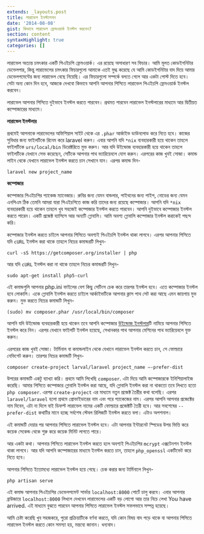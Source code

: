 ```yaml
---
extends: _layouts.post
title: লারাভেল ইনস্টলেশন
date: '2014-08-08'
gist: কিভাবে লারাভেল ফ্রেমওয়ার্ক ইনস্টল করবেন?
section: content
syntaxHighlight: true
categories: []
---
```


লারাভেল অত্যন্ত চমৎকার একটি পিএইচপি ফ্রেমওয়ার্ক। এর রয়েছে অসাধারণ সব ফিচার। আমি মূলত কোডইগনিটার ডেভেলপার, কিন্তু লারাভেলের চমৎকার ফিচারগুলো আমাকে এতই মুগ্ধ করেছে যে আমি কোডইগনিটার বাদ দিয়ে আমার ডেভেলপমেন্টের জন্য লারাভেল বেছে নিয়েছি। এর ফিচারগুলো সম্পর্কে বলতে গেলে আর একটা পোস্ট দিতে হবে। সেটা অন্য কোন দিন হবে, আজকে দেখবো কিভাবে আপনি আপনার পিসিতে লারাভেল পিএইচপি ফ্রেমওয়ার্ক ইনস্টল করবেন।

লারাভেল আপনার পিসিতে দুইভাবে ইনস্টল করতে পারবেন। প্রথমত পারবেন লারাভেল ইনস্টলারের মাধ্যমে আর দ্বিতীয়ত কম্পোজারের মাধ্যমে।

**লারাভেল ইনস্টলার**

প্রথমেই আপনাকে লারাভেলের অফিশিয়াল সাইট থেকে এর `.phar` আর্কাইভ ডাউনলোড করে নিতে হবে। কাজের সুবিধার জন্য ফাইলটিকে রিনেম করে laravel করুন। এবার আপনি যদি `*nix` ব্যবহারকারী হয়ে থাকেন তাহলে ফাইলটিকে `urs/local/bin` ডিরেক্টরিতে মুভ করুন। আর যদি উইন্ডোজ ব্যবহারকারী হয়ে থাকেন তাহলে ফাইলটিকে যেখানে সেভ করেছেন, সেটিকে আপনার পাথ ভ্যারিয়েবলে যোগ করুন। এরপরের কাজ খুবই সোজা। কমান্ড লাইন থেকে যেখানে লারাভেল ইনস্টল করতে চান সেখানে যান। এরপর কমান্ড দিন-

```
laravel new project_name
```

**কম্পোজার**

কম্পোজার পিএইচপির প্যাকেজ ম্যানেজার। রুবির জন্য যেমন বান্ডলার, পাইথনের জন্য পাইপ, নোডের জন্য যেমন এনপিএম ঠিক তেমনি আমরা যারা পিএইচপিতে কাজ করি তাদের জন্য রয়েছে কম্পোজার। আপনি যদি `*nix` ব্যবহারকারী হয়ে থাকেন তাহলে খুব সহজেই কম্পোজার ইনস্টল করতে পারবেন। আপনি দুইভাবে কম্পোজার ইনস্টল করতে পারেন। একটি প্রজেক্ট ব্যাসিসে আর অন্যটি গ্লোবালি। আমি অবশ্য গ্লোবালি কম্পোজার ইনস্টল করাকেই পছন্দ করি।

কম্পোজার ইনস্টল করতে চাইলে আপনার পিসিতে অবশ্যই পিএইচপি ইনস্টল থাকা লাগবে। এরপর আপনার পিসিতে যদি `cURL` ইনস্টল করা থাকে তাহলে নিচের কমান্ডরটি লিখুন-

```
curl -sS https://getcomposer.org/installer | php
```

আর যদি `cURL` ইনস্টল করা না থাকে তাহলে নিচের কমান্ডরটি লিখুন-

```
sudo apt-get install php5-curl
```

এই কমান্ডগুলি আপনার php.ini ফাইলের বেশ কিছু সেটিংস চেক করে তারপর ইনস্টল হবে। এতে কম্পোজার ইনস্টল হবে লোকালি। একে গ্লোবালি ইনস্টল করতে চাইলে আর্কাইভটিকে আপনার ক্লাস পাথ সেট করা আছে এমন জায়গায় মুভ করুন। মুভ করতে নিচের কমান্ডটি লিখুন-

```
(sudo) mv composer.phar /usr/local/bin/composer
```

আপনি যদি উইন্ডোজ ব্যবহারকারী হয়ে থাকেন তবে আপনি কম্পোজার [উইন্ডোজ ইনস্টলার](https://getcomposer.org/Composer-Setup.exe)টি নামিয়ে আপনার পিসিতে ইনস্টল করে নিন। এরপর যেখানে ফাইলটি ইনস্টল হয়েছে, সেখানকার পাথ আপনার মেশিনের পাথ ভ্যারিয়েবলে যুক্ত করুন।

এরপরের কাজ খুবই সোজা। টার্মিনাল বা কমান্ডলাইন থেকে যেখানে লারাভেল ইনস্টল করতে চান, সে ফোল্ডারে নেভিগেট করুন। তারপর নিচের কমান্ডটি লিখুন-

```
composer create-project larval/laravel project_name –-prefer-dist
```

উপরের কমান্ডটি একটু ব্যাখ্যা করি। প্রথমে আমি লিখেছি `composer`. এটা দিয়ে আমি কম্পোজারকে ইনিশিয়ালাইজ করেছি। আমার পিসিতে কম্পোজার গ্লোবালি ইনস্টল করা আছে, যদি গ্লোবালি ইনস্টল করা না থাকতো তবে লিখতে হতো `php composer`. এরপর `create-project` এর মাধ্যমে নতুন প্রজেক্ট তৈরীর কথা বলেছি। এরপর `laravel/laravel` হলো প্রথমে প্রোভাইডারের নাম এবং পরে প্যাকেজের নাম। এরপর আপনি আপনার প্রজেক্টের নাম দিবেন, এটা না দিলে বাই ডিফল্ট লারাভেল নামের একটি ফোল্ডারে প্রজেক্টটি তৈরী হবে। আর সবশেষের `--prefer-dist` কথাটির মানে হচ্ছে সর্বশেষ স্টেবল রিলিজটি ইনস্টল করতে বলা। এটাও অপশনাল।

এই কমান্ডটি দেয়ার পর আপনার পিসিতে লারাভেল ইনস্টল হবে। এটা আপনার ইন্টারনেট স্পিডের উপর ভিত্তি করে কয়েক সেকেন্ড থেকে শুরু করে কয়েক মিনিট লাগতে পারে।

আর একটা কথা। আপনার পিসিতে লারাভেল ইনস্টল করতে হলে অবশ্যই পিএইচপির `mcrypt` এক্সটেনশন ইনস্টল থাকা লাগবে। আর যদি আপনি কম্পোজারের মাধ্যমে ইনস্টল করতে চান, তাহলে `php_openssl` একটিভেট করে নিতে হবে।

আপনার পিসিতে ইতোমধ্যে লারাভেল ইনস্টল হয়ে গেছে। চেক করার জন্য টার্মিনালে লিখুন-

```
php artisan serve
```

এই কমান্ড আপনার পিএইচপির ডেভেলপমেন্ট সার্ভার `localhost:8000` পোর্টে চালু করবে। এবার আপনার ব্রাউজারে `localhost:8000` লিখলে দেখবেন লারাভেলের একটি বড় লোগো আর তার নিচে লেখা You have arrived. এই মাধ্যমে বুঝতে পারবেন আপনার পিসিতে লারাভেল ইনস্টল সফলভাবে সম্পন্ন হয়েছে।

আমি চেষ্টা করেছি খুব সহজকরে, পুরো প্রক্রিয়াটিকে বর্ণনা করতে, যদি কোন বিষয় বাদ পড়ে থাকে বা আপনার পিসিতে লারাভেল ইনস্টল করতে কোন সমস্যা হয়, মন্তব্যে জানান। ধন্যবাদ।
